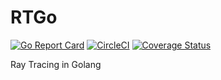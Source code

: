 # RTGo
[![Go Report Card](https://goreportcard.com/badge/github.com/rnov/rtgo)](https://goreportcard.com/report/github.com/rnov/rtgo)
[![CircleCI](https://circleci.com/gh/rnov/rtgo/tree/feature%2Fci-cd-tools-integration.svg?style=svg)](https://circleci.com/gh/rnov/rtgo/tree/feature%2Fci-cd-tools-integration)
[![Coverage Status](https://coveralls.io/repos/github/rnov/rtgo/badge.svg?branch=feature/ci-cd-tools-integration)](https://coveralls.io/github/rnov/rtgo?branch=feature/ci-cd-tools-integration)

Ray Tracing in Golang
